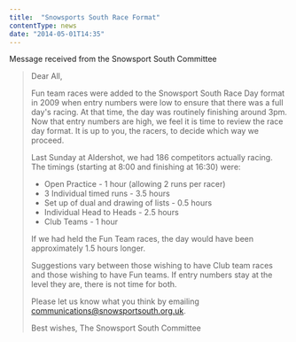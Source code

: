 ```yaml
---
title:  "Snowsports South Race Format"
contentType: news
date: "2014-05-01T14:35"
---
```


Message received from the Snowsport South Committee

> Dear All,
>
> Fun team races were added to the Snowsport South Race Day format in 2009 when entry numbers were
> low to ensure that there was a full day's racing. At that time, the day was routinely finishing
> around 3pm. Now that entry numbers are high, we feel it is time to review the race day format. It
> is up to you, the racers, to decide which way we proceed.
>
> Last Sunday at Aldershot, we had 186 competitors actually racing. The timings (starting at 8:00
> and finishing at 16:30) were:
>
> * Open Practice - 1 hour (allowing 2 runs per racer)
> * 3 Individual timed runs - 3.5 hours
> * Set up of dual and drawing of lists - 0.5 hours
> * Individual Head to Heads - 2.5 hours
> * Club Teams - 1 hour
>
> If we had held the Fun Team races, the day would have been approximately 1.5 hours longer.
>
> Suggestions vary between those wishing to have Club team races and those wishing to have Fun
> teams. If entry numbers stay at the level they are, there is not time for both.
>
> Please let us know what you think by emailing communications@snowsportsouth.org.uk.
>
> Best wishes,
> The Snowsport South Committee
